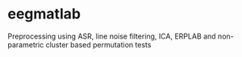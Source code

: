 # eegmatlab
Preprocessing using ASR, line noise filtering, ICA, ERPLAB and non-parametric cluster based permutation tests
